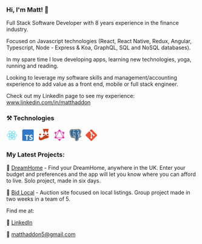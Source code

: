 ### Hi, I'm Matt! 👋

Full Stack Software Developer with 8 years experience in the finance industry.

Focused on Javascript technologies (React, React Native, Redux, Angular, Typescript, Node - Express & Koa, GraphQL, SQL and NoSQL databases).

In my spare time I love developing apps, learning new technologies, yoga, running and reading.

Looking to leverage my software skills and management/accounting experience to add value as a front end, mobile or full stack engineer.

Check out my LinkedIn page to see my experience: www.linkedin.com/in/matthaddon

### ⚒ Technologies
<img width='30px' src='./React.png'/> &nbsp; <img width='30px' src='./Typescript.png'/> &nbsp; <img width='30px' src='./Jest.png'/> &nbsp; <img width='30px' src='./GraphQL.png'/> &nbsp; <img width='30px' src='./Postgres.png'/> &nbsp; <img width='30px' src='./Git.png'/>




### My Latest Projects:

🏡 [DreamHome](https://github.com/matt-haddon/dream-home) - Find your DreamHome, anywhere in the UK. Enter your budget and preferences and the app will let you know where you can afford to live. Solo project, made in six days.

🛒 [Bid Local](https://github.com/Snugles/bid-local) - Auction site focused on local listings. Group project made in two weeks in a team of 5.

Find me at:

📝 [LinkedIn](https://www.linkedin.com/in/matthaddon/)

📨 matthaddon5@gmail.com


<!--
**matt-haddon/matt-haddon** is a ✨ _special_ ✨ repository because its `README.md` (this file) appears on your GitHub profile.

Here are some ideas to get you started:

- 🔭 I’m currently working on ...

- 🌱 I’m currently learning ...
- 👯 I’m looking to collaborate on ...
- 🤔 I’m looking for help with ...
- 💬 Ask me about ...
- 📫 How to reach me: ...
- 😄 Pronouns: ...
- ⚡ Fun fact: ...
-->
